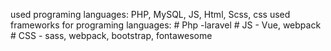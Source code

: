 used programing languages: PHP, MySQL, JS, Html, Scss, css
used frameworks for programing languages:
                                        # Php -laravel
                                        # JS - Vue, webpack
                                        # CSS - sass, webpack, bootstrap, fontawesome